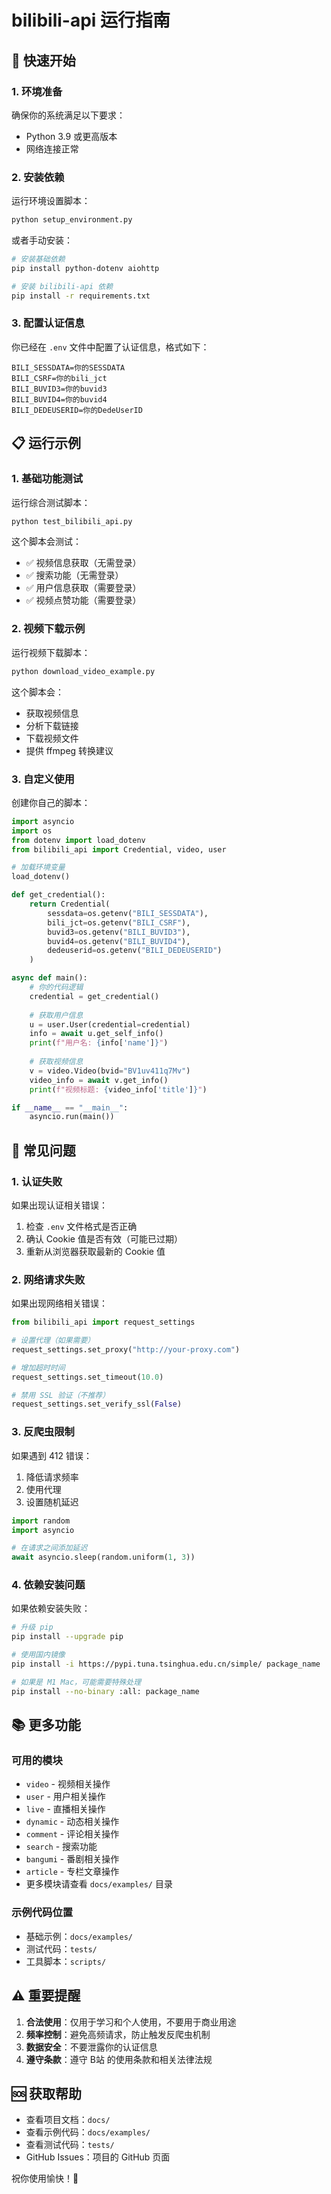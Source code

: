 # bilibili-api 运行指南

## 🚀 快速开始

### 1. 环境准备

确保你的系统满足以下要求：
- Python 3.9 或更高版本
- 网络连接正常

### 2. 安装依赖

运行环境设置脚本：

```bash
python setup_environment.py
```

或者手动安装：

```bash
# 安装基础依赖
pip install python-dotenv aiohttp

# 安装 bilibili-api 依赖
pip install -r requirements.txt
```

### 3. 配置认证信息

你已经在 `.env` 文件中配置了认证信息，格式如下：

```env
BILI_SESSDATA=你的SESSDATA
BILI_CSRF=你的bili_jct
BILI_BUVID3=你的buvid3
BILI_BUVID4=你的buvid4
BILI_DEDEUSERID=你的DedeUserID
```

## 📋 运行示例

### 1. 基础功能测试

运行综合测试脚本：

```bash
python test_bilibili_api.py
```

这个脚本会测试：
- ✅ 视频信息获取（无需登录）
- ✅ 搜索功能（无需登录）
- ✅ 用户信息获取（需要登录）
- ✅ 视频点赞功能（需要登录）

### 2. 视频下载示例

运行视频下载脚本：

```bash
python download_video_example.py
```

这个脚本会：
- 获取视频信息
- 分析下载链接
- 下载视频文件
- 提供 ffmpeg 转换建议

### 3. 自定义使用

创建你自己的脚本：

```python
import asyncio
import os
from dotenv import load_dotenv
from bilibili_api import Credential, video, user

# 加载环境变量
load_dotenv()

def get_credential():
    return Credential(
        sessdata=os.getenv("BILI_SESSDATA"),
        bili_jct=os.getenv("BILI_CSRF"),
        buvid3=os.getenv("BILI_BUVID3"),
        buvid4=os.getenv("BILI_BUVID4"),
        dedeuserid=os.getenv("BILI_DEDEUSERID")
    )

async def main():
    # 你的代码逻辑
    credential = get_credential()
    
    # 获取用户信息
    u = user.User(credential=credential)
    info = await u.get_self_info()
    print(f"用户名: {info['name']}")
    
    # 获取视频信息
    v = video.Video(bvid="BV1uv411q7Mv")
    video_info = await v.get_info()
    print(f"视频标题: {video_info['title']}")

if __name__ == "__main__":
    asyncio.run(main())
```

## 🔧 常见问题

### 1. 认证失败

如果出现认证相关错误：

1. 检查 `.env` 文件格式是否正确
2. 确认 Cookie 值是否有效（可能已过期）
3. 重新从浏览器获取最新的 Cookie 值

### 2. 网络请求失败

如果出现网络相关错误：

```python
from bilibili_api import request_settings

# 设置代理（如果需要）
request_settings.set_proxy("http://your-proxy.com")

# 增加超时时间
request_settings.set_timeout(10.0)

# 禁用 SSL 验证（不推荐）
request_settings.set_verify_ssl(False)
```

### 3. 反爬虫限制

如果遇到 412 错误：

1. 降低请求频率
2. 使用代理
3. 设置随机延迟

```python
import random
import asyncio

# 在请求之间添加延迟
await asyncio.sleep(random.uniform(1, 3))
```

### 4. 依赖安装问题

如果依赖安装失败：

```bash
# 升级 pip
pip install --upgrade pip

# 使用国内镜像
pip install -i https://pypi.tuna.tsinghua.edu.cn/simple/ package_name

# 如果是 M1 Mac，可能需要特殊处理
pip install --no-binary :all: package_name
```

## 📚 更多功能

### 可用的模块

- `video` - 视频相关操作
- `user` - 用户相关操作
- `live` - 直播相关操作
- `dynamic` - 动态相关操作
- `comment` - 评论相关操作
- `search` - 搜索功能
- `bangumi` - 番剧相关操作
- `article` - 专栏文章操作
- 更多模块请查看 `docs/examples/` 目录

### 示例代码位置

- 基础示例：`docs/examples/`
- 测试代码：`tests/`
- 工具脚本：`scripts/`

## ⚠️ 重要提醒

1. **合法使用**：仅用于学习和个人使用，不要用于商业用途
2. **频率控制**：避免高频请求，防止触发反爬虫机制
3. **数据安全**：不要泄露你的认证信息
4. **遵守条款**：遵守 B站 的使用条款和相关法律法规

## 🆘 获取帮助

- 查看项目文档：`docs/`
- 查看示例代码：`docs/examples/`
- 查看测试代码：`tests/`
- GitHub Issues：项目的 GitHub 页面

祝你使用愉快！🎉
